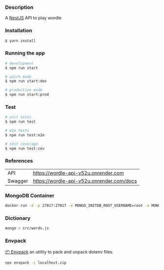 ### Description

A [NestJS](https://nestjs.com) API to play wordle

### Installation

```bash
$ yarn install
```

### Running the app

```bash
# development
$ npm run start

# watch mode
$ npm run start:dev

# production mode
$ npm run start:prod
```

### Test

```bash
# unit tests
$ npm run test

# e2e tests
$ npm run test:e2e

# test coverage
$ npm run test:cov
```

### References

|         |                                           |
| ------- | ----------------------------------------- |
| API     | https://wordle-api-v52u.onrender.com      |
| Swagger | https://wordle-api-v52u.onrender.com/docs |

### MongoDB Container

```bash
docker run -d -p 27017:27017 -e MONGO_INITDB_ROOT_USERNAME=root -e MONGO_INITDB_ROOT_PASSWORD=secret -v /Users/$USER/.mongodb5:/data --name mongodb mongo:5
```

### Dictionary

```bash
mongo < src/words.js
```

### Envpack

[📦 Envpack](https://www.npmjs.com/package/envpack) an utility to pack and unpack dotenv files.

```bash
npx envpack -i localhost.zip
```
